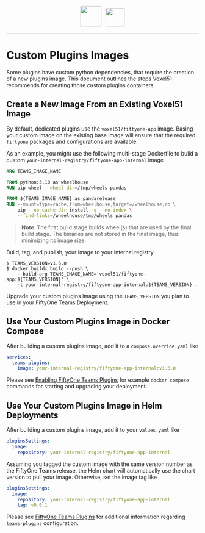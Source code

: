 <!-- markdownlint-disable no-inline-html line-length -->
<!-- markdownlint-disable-next-line first-line-heading -->
<div align="center">
<p align="center">

<img src="https://user-images.githubusercontent.com/25985824/106288517-2422e000-6216-11eb-871d-26ad2e7b1e59.png" height="55px"> &nbsp;
<img src="https://user-images.githubusercontent.com/25985824/106288518-24bb7680-6216-11eb-8f10-60052c519586.png" height="50px">

</p>
</div>
<!-- markdownlint-enable no-inline-html line-length -->

---

# Custom Plugins Images

Some plugins have custom python dependencies, that require the
creation of a new plugins image. This document outlines the steps
Voxel51 recommends for creating those custom plugins containers.

## Create a New Image From an Existing Voxel51 Image

By default, dedicated plugins use the `voxel51/fiftyone-app` image.
Basing your custom image on the existing base image will ensure that
the required `fiftyone` packages and configurations are available.

As an example, you might use the following multi-stage Dockerfile to build a
custom `your-internal-registry/fiftyone-app-internal` image

```dockerfile
ARG TEAMS_IMAGE_NAME

FROM python:3.10 as wheelhouse
RUN pip wheel --wheel-dir=/tmp/wheels pandas

FROM ${TEAMS_IMAGE_NAME} as pandarelease
RUN --mount=type=cache,from=wheelhouse,target=/wheelhouse,ro \
    pip --no-cache-dir install -q --no-index \
    --find-links=/wheelhouse/tmp/wheels pandas
```

> **Note**: The first build stage builds wheel(s)
> that are used by the final build stage.
> The binaries are not stored in the final image,
> thus minimizing its image size.

Build, tag, and publish, your image to your internal registry

```shell
$ TEAMS_VERSION=v1.6.0
$ docker buildx build --push \
    --build-arg TEAMS_IMAGE_NAME='voxel51/fiftyone-app:${TEAMS_VERSION}' \
    -t your-internal-registry/fiftyone-app-internal:${TEAMS_VERSION} .
```

Upgrade your custom plugins image using the `TEAMS_VERSION`
you plan to use in your FiftyOne Teams Deployment.

## Use Your Custom Plugins Image in Docker Compose

After building a custom plugins image, add it to a
`compose.override.yaml` like

```yaml
services:
  teams-plugins:
    image: your-internal-registry/fiftyone-app-internal:v1.6.0
```

Please see
[Enabling FiftyOne Teams Plugins](../docker/README.md#enabling-fiftyone-teams-plugins)
for example `docker compose` commands for starting and upgrading your
deployment.

## Use Your Custom Plugins Image in Helm Deployments

After building a custom plugins image, add it to your
`values.yaml` like

```yaml
pluginsSettings:
  image:
    repository: your-internal-registry/fiftyone-app-internal
```

Assuming you tagged the custom image with the same version
number as the FiftyOne Teams release, the Helm chart will
automatically use the chart version to pull your image.
Otherwise, set the image tag like

```yaml
pluginsSettings:
  image:
    repository: your-internal-registry/fiftyone-app-internal
    tag: v0.0.1
```

Please see
[FiftyOne Teams Plugins](../helm/fiftyone-teams-app/README.md#fiftyone-teams-plugins)
for additional information regarding `teams-plugins` configuration.
